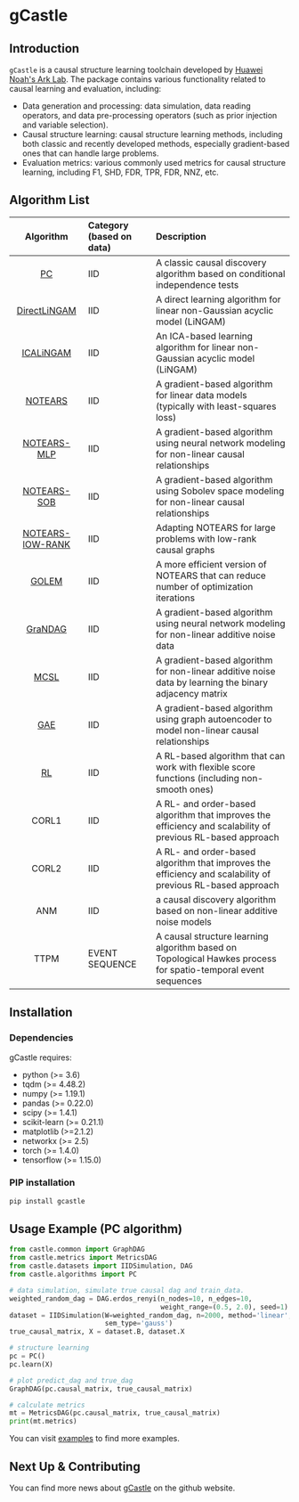 # gCastle

## Introduction

`gCastle` is a causal structure learning toolchain developed by [Huawei Noah's Ark Lab](https://www.noahlab.com.hk/#/home). The package contains various functionality related to causal learning and evaluation, including:

* Data generation and processing: data simulation, data reading operators, and data pre-processing operators (such as prior injection and variable selection).
* Causal structure learning: causal structure learning methods, including both classic and recently developed methods, especially gradient-based ones that can handle large problems.
* Evaluation metrics: various commonly used metrics for causal structure learning, including F1, SHD, FDR, TPR, FDR, NNZ, etc.

## Algorithm List

| Algorithm | Category (based on data) | Description |
| :--: | :-- | :-- |
| [PC](https://arxiv.org/abs/math/0510436) | IID | A classic causal discovery algorithm based on conditional independence tests |
| [DirectLiNGAM](https://arxiv.org/abs/1101.2489) | IID | A direct learning algorithm for linear non-Gaussian acyclic model (LiNGAM) |
| [ICALiNGAM](https://dl.acm.org/doi/10.5555/1248547.1248619) | IID | An ICA-based learning algorithm for linear non-Gaussian acyclic model (LiNGAM) |
| [NOTEARS](https://arxiv.org/abs/1803.01422) | IID | A gradient-based algorithm for linear data models (typically with least-squares loss) |
| [NOTEARS-MLP](https://arxiv.org/abs/1909.13189) | IID | A gradient-based algorithm using neural network modeling for non-linear causal relationships |
| [NOTEARS-SOB](https://arxiv.org/abs/1909.13189) | IID | A gradient-based algorithm using Sobolev space modeling for non-linear causal relationships |
| [NOTEARS-lOW-RANK](https://arxiv.org/abs/2006.05691) | IID | Adapting NOTEARS for large problems with low-rank causal graphs |
| [GOLEM](https://arxiv.org/abs/2006.10201) | IID | A more efficient version of NOTEARS that can reduce number of optimization iterations |
| [GraNDAG](https://arxiv.org/abs/1906.02226) | IID | A gradient-based algorithm using neural network modeling for non-linear additive noise data  |
| [MCSL](https://arxiv.org/abs/1910.08527) | IID | A gradient-based algorithm for non-linear additive noise data by learning the binary adjacency matrix|
| [GAE](https://arxiv.org/abs/1911.07420) | IID | A gradient-based algorithm using graph autoencoder to model non-linear causal relationships|
| [RL](https://arxiv.org/abs/1906.04477) | IID | A RL-based algorithm that can work with flexible score functions (including non-smooth ones) |
| CORL1 | IID | A RL- and order-based algorithm that improves the efficiency and scalability of previous RL-based approach |
| CORL2 | IID | A RL- and order-based algorithm that improves the efficiency and scalability of previous RL-based approach |
| ANM | IID | a causal discovery algorithm based on non-linear additive noise models |
| TTPM | EVENT SEQUENCE | A causal structure learning algorithm based on Topological Hawkes process for spatio-temporal event sequences |

## Installation

### Dependencies

gCastle requires:

* python (>= 3.6)
* tqdm (>= 4.48.2)
* numpy (>= 1.19.1)
* pandas (>= 0.22.0)
* scipy (>= 1.4.1)
* scikit-learn (>= 0.21.1)
* matplotlib (>=2.1.2)
* networkx (>= 2.5)
* torch (>= 1.4.0)
* tensorflow (>= 1.15.0)

### PIP installation

```bash
pip install gcastle
```

## Usage Example (PC algorithm)

```python
from castle.common import GraphDAG
from castle.metrics import MetricsDAG
from castle.datasets import IIDSimulation, DAG
from castle.algorithms import PC

# data simulation, simulate true causal dag and train_data.
weighted_random_dag = DAG.erdos_renyi(n_nodes=10, n_edges=10,
                                      weight_range=(0.5, 2.0), seed=1)
dataset = IIDSimulation(W=weighted_random_dag, n=2000, method='linear',
                        sem_type='gauss')
true_causal_matrix, X = dataset.B, dataset.X

# structure learning
pc = PC()
pc.learn(X)

# plot predict_dag and true_dag
GraphDAG(pc.causal_matrix, true_causal_matrix)

# calculate metrics
mt = MetricsDAG(pc.causal_matrix, true_causal_matrix)
print(mt.metrics)
```

You can visit [examples](https://github.com/huawei-noah/trustworthyAI/tree/master/gcastle) to find more examples.

## Next Up & Contributing

You can find more news about [gCastle](https://github.com/huawei-noah/trustworthyAI/tree/master/gcastle) on the github website.
